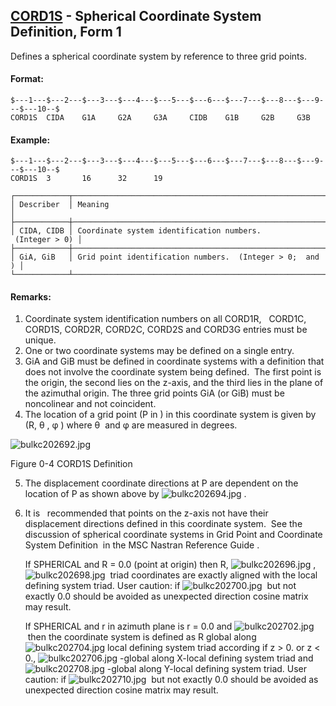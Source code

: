 ## [CORD1S](https://help.hexagonmi.com/bundle/MSC_Nastran_2022.4/page/Nastran_Combined_Book/qrg/bulkc2/TOC.CORD1S.xhtml) - Spherical Coordinate System Definition, Form 1

Defines a spherical coordinate system by reference to three grid points.

#### Format:

```nastran
$---1---$---2---$---3---$---4---$---5---$---6---$---7---$---8---$---9---$---10--$
CORD1S  CIDA    G1A     G2A     G3A     CIDB    G1B     G2B     G3B             
```

#### Example:

```nastran
$---1---$---2---$---3---$---4---$---5---$---6---$---7---$---8---$---9---$---10--$
CORD1S  3       16      32      19                                              
```

```text
┌────────────┬──────────────────────────────────────────────────────────┐
│ Describer  │ Meaning                                                  │
├────────────┼──────────────────────────────────────────────────────────┤
│ CIDA, CIDB │ Coordinate system identification numbers.  (Integer > 0) │
├────────────┼──────────────────────────────────────────────────────────┤
│ GiA, GiB   │ Grid point identification numbers.  (Integer > 0;  and ) │
└────────────┴──────────────────────────────────────────────────────────┘
```

#### Remarks:

1. Coordinate system identification numbers on all CORD1R,   CORD1C, CORD1S, CORD2R, CORD2C, CORD2S and CORD3G entries must be unique.
2. One or two coordinate systems may be defined on a single entry.
3. GiA and GiB must be defined in coordinate systems with a definition that does not involve the coordinate system being defined.  The first point is the origin, the second lies on the z-axis, and the third lies in the plane of the azimuthal origin. The three grid points GiA (or GiB) must be noncolinear and not coincident.
4. The location of a grid point (P in  ) in this coordinate system is given by (R,  θ ,  φ ) where  θ  and  φ  are measured in degrees.

![bulkc202692.jpg](https://help-be.hexagonmi.com/bundle/MSC_Nastran_2022.4/page/Nastran_Combined_Book/qrg/bulkc2/../../../assets/bulkc202692.jpg?_LANG=enus)

Figure 0-4 CORD1S Definition

5. The displacement coordinate directions at P are dependent on the location of P as shown above by  ![bulkc202694.jpg](https://help-be.hexagonmi.com/bundle/MSC_Nastran_2022.4/page/Nastran_Combined_Book/qrg/bulkc2/../../../assets/bulkc202694.jpg?_LANG=enus) .
6. It is   recommended that points on the z-axis not have their displacement directions defined in this coordinate system.  See the discussion of spherical coordinate systems in  Grid Point and Coordinate System Definition  in the  MSC Nastran Reference Guide .

     If SPHERICAL and R = 0.0 (point at origin) then R,  ![bulkc202696.jpg](https://help-be.hexagonmi.com/bundle/MSC_Nastran_2022.4/page/Nastran_Combined_Book/qrg/bulkc2/../../../assets/bulkc202696.jpg?_LANG=enus) ,  ![bulkc202698.jpg](https://help-be.hexagonmi.com/bundle/MSC_Nastran_2022.4/page/Nastran_Combined_Book/qrg/bulkc2/../../../assets/bulkc202698.jpg?_LANG=enus)  triad coordinates are exactly aligned with the local defining system triad. User caution: if  ![bulkc202700.jpg](https://help-be.hexagonmi.com/bundle/MSC_Nastran_2022.4/page/Nastran_Combined_Book/qrg/bulkc2/../../../assets/bulkc202700.jpg?_LANG=enus)  but not exactly 0.0 should be avoided as unexpected direction cosine matrix may result.

     If SPHERICAL and r in azimuth plane is r = 0.0 and  ![bulkc202702.jpg](https://help-be.hexagonmi.com/bundle/MSC_Nastran_2022.4/page/Nastran_Combined_Book/qrg/bulkc2/../../../assets/bulkc202702.jpg?_LANG=enus)  then the coordinate system is defined as R global along  ![bulkc202704.jpg](https://help-be.hexagonmi.com/bundle/MSC_Nastran_2022.4/page/Nastran_Combined_Book/qrg/bulkc2/../../../assets/bulkc202704.jpg?_LANG=enus) local defining system triad according if z > 0. or z < 0.,  ![bulkc202706.jpg](https://help-be.hexagonmi.com/bundle/MSC_Nastran_2022.4/page/Nastran_Combined_Book/qrg/bulkc2/../../../assets/bulkc202706.jpg?_LANG=enus) -global along X-local defining system triad and  ![bulkc202708.jpg](https://help-be.hexagonmi.com/bundle/MSC_Nastran_2022.4/page/Nastran_Combined_Book/qrg/bulkc2/../../../assets/bulkc202708.jpg?_LANG=enus) -global along Y-local defining system triad. User caution: if  ![bulkc202710.jpg](https://help-be.hexagonmi.com/bundle/MSC_Nastran_2022.4/page/Nastran_Combined_Book/qrg/bulkc2/../../../assets/bulkc202710.jpg?_LANG=enus)  but not exactly 0.0 should be avoided as unexpected direction cosine matrix may result.

